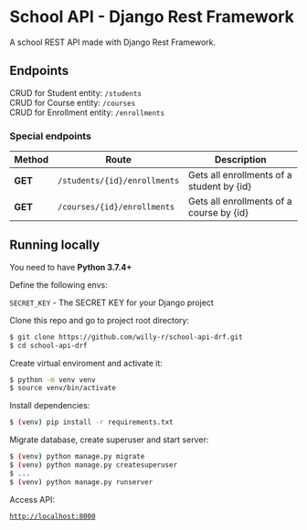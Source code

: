 # School API - Django Rest Framework

A school REST API made with Django Rest Framework.


## Endpoints

CRUD for Student entity: `/students`  
CRUD for Course entity: `/courses`  
CRUD for Enrollment entity: `/enrollments`

### Special endpoints

| Method | Route | Description |
| ------ | ----- | ----------- |
| **GET** | `/students/{id}/enrollments` | Gets all enrollments of a student by {id} |
| **GET** | `/courses/{id}/enrollments` | Gets all enrollments of a course by {id} |


## Running locally

You need to have **Python 3.7.4+**

Define the following envs:

`SECRET_KEY` - The SECRET KEY for your Django project

Clone this repo and go to project root directory:

```bash
$ git clone https://github.com/willy-r/school-api-drf.git
$ cd school-api-drf
```

Create virtual enviroment and activate it:

```bash
$ python -m venv venv
$ source venv/bin/activate
```

Install dependencies:

```bash
$ (venv) pip install -r requirements.txt
```

Migrate database, create superuser and start server:

```bash
$ (venv) python manage.py migrate
$ (venv) python manage.py createsuperuser
$ ...
$ (venv) python manage.py runserver
```

Access API:

[`http://localhost:8000`](http://localhost:8000)
